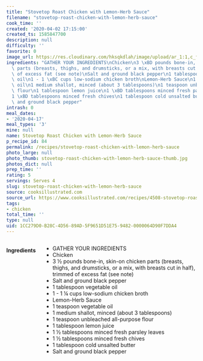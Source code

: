 ```yaml
---
title: "Stovetop Roast Chicken with Lemon-Herb Sauce"
filename: "stovetop-roast-chicken-with-lemon-herb-sauce"
cook_time: ''
created: '2020-04-02 17:15:00'
created_ts: 1585847700
description: null
difficulty: ''
favorite: 0
image_url: https://res.cloudinary.com/hksqkdlah/image/upload/ar_1:1,c_fill,dpr_2.0,f_auto,fl_lossy.progressive.strip_profile,g_faces:auto,q_auto:low,w_344/1651_1000547-cvr-eas-sear-chk-lmn-0011-article
ingredients: "GATHER YOUR INGREDIENTS\nChicken\n3 \xBD pounds bone-in, skin-on chicken\
  \ parts (breasts, thighs, and drumsticks, or a mix, with breasts cut in half), trimmed\
  \ of excess fat (see note)\nSalt and ground black pepper\n1 tablespoon vegetable\
  \ oil\n1 - 1 \xBC cups low-sodium chicken broth\nLemon-Herb Sauce\n1 teaspoon vegetable\
  \ oil\n1 medium shallot, minced (about 3 tablespoons)\n1 teaspoon unbleached all-purpose\
  \ flour\n1 tablespoon lemon juice\n1 \xBD tablespoons minced fresh parsley leaves\n\
  1 \xBD tablespoons minced fresh chives\n1 tablespoon cold unsalted butter\nSalt\
  \ and ground black pepper"
intrash: 0
meal_dates:
- '2020-04-17'
meal_types: '3'
mine: null
name: Stovetop Roast Chicken with Lemon-Herb Sauce
p_recipe_id: 84
permalink: /recipes/stovetop-roast-chicken-with-lemon-herb-sauce
photo_large: null
photo_thumb: stovetop-roast-chicken-with-lemon-herb-sauce-thumb.jpg
photos_dict: null
prep_time: ''
rating: 5
servings: Serves 4
slug: stovetop-roast-chicken-with-lemon-herb-sauce
source: cooksillustrated.com
source_url: https://www.cooksillustrated.com/recipes/4508-stovetop-roast-chicken-with-lemon-herb-sauce?incode=MCSCM00L0&ref=new_search_experience_14
tags:
- chicken
total_time: ''
type: null
uid: 1CC279D0-B28C-4D56-89AD-5F9651D51E75-9482-0000064D90F7DDA4
---
```

<div class="large-8 medium-7 columns" id="writeup">	</div><!-- #writeup -->
</div><!-- #row-one -->
<div class="row" id="row-two">	<div class="medium-4 small-5 columns" id="ingredients"><h4>Ingredients</h4><div class="box box-ingredients content"><ul>
<li>GATHER YOUR INGREDIENTS</li>
<li>Chicken</li>
<li>3 ½ pounds bone-in, skin-on chicken parts (breasts, thighs, and drumsticks, or a mix, with breasts cut in half), trimmed of excess fat (see note)</li>
<li>Salt and ground black pepper</li>
<li>1 tablespoon vegetable oil</li>
<li>1 - 1 ¼ cups low-sodium chicken broth</li>
<li>Lemon-Herb Sauce</li>
<li>1 teaspoon vegetable oil</li>
<li>1 medium shallot, minced (about 3 tablespoons)</li>
<li>1 teaspoon unbleached all-purpose flour</li>
<li>1 tablespoon lemon juice</li>
<li>1 ½ tablespoons minced fresh parsley leaves</li>
<li>1 ½ tablespoons minced fresh chives</li>
<li>1 tablespoon cold unsalted butter</li>
<li>Salt and ground black pepper</li>
</ul>
</div>	</div>	<div class="medium-6 small-7 columns" id="directions">	</div>